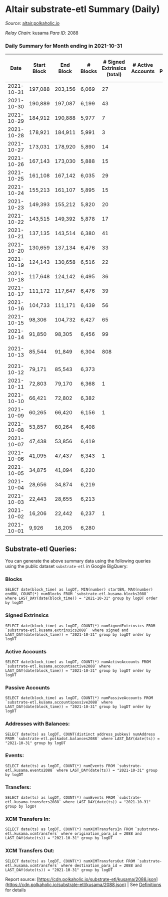 # Altair substrate-etl Summary (Daily)

_Source_: [altair.polkaholic.io](https://altair.polkaholic.io)

*Relay Chain*: kusama
*Para ID*: 2088



### Daily Summary for Month ending in 2021-10-31


| Date | Start Block | End Block | # Blocks | # Signed Extrinsics (total) | # Active Accounts | # Passive | # New | # Addresses with Balances | # Events | # Transfers | # XCM Transfers In | # XCM Transfers Out | Issues | 
| ---- | ----------- | --------- | -------- | --------------------------- | ----------------- | --------- | ----- | ------------------------- | -------- | ----------- | ------------------ | ------------------- | ------ |
| 2021-10-31 | 197,088 | 203,156 | 6,069 | 27 |  |  |  | 11,590 | 12,169 |   |   |   |  |
| 2021-10-30 | 190,889 | 197,087 | 6,199 | 43 |  |  |  | 11,588 | 12,444 |   |   |   |  |
| 2021-10-29 | 184,912 | 190,888 | 5,977 | 7 |  |  |  | 11,578 | 11,965 |   |   |   |  |
| 2021-10-28 | 178,921 | 184,911 | 5,991 | 3 |  |  |  | 11,578 | 11,988 |   |   |   |  |
| 2021-10-27 | 173,031 | 178,920 | 5,890 | 14 |  |  |  | 11,578 | 11,797 |   |   |   |  |
| 2021-10-26 | 167,143 | 173,030 | 5,888 | 15 |  |  |  | 11,578 | 11,795 |   |   |   |  |
| 2021-10-25 | 161,108 | 167,142 | 6,035 | 29 |  |  |  |  | 12,102 |   |   |   |  |
| 2021-10-24 | 155,213 | 161,107 | 5,895 | 15 |  |  |  | 11,578 | 11,808 |   |   |   |  |
| 2021-10-23 | 149,393 | 155,212 | 5,820 | 20 |  |  |  | 11,578 | 11,665 |   |   |   |  |
| 2021-10-22 | 143,515 | 149,392 | 5,878 | 17 |  |  |  | 11,577 | 11,776 |   |   |   |  |
| 2021-10-21 | 137,135 | 143,514 | 6,380 | 41 |  |  |  | 11,577 | 12,804 |   |   |   |  |
| 2021-10-20 | 130,659 | 137,134 | 6,476 | 33 |  |  |  | 11,577 | 12,989 |   |   |   |  |
| 2021-10-19 | 124,143 | 130,658 | 6,516 | 22 |  |  |  | 11,575 | 13,058 |   |   |   |  |
| 2021-10-18 | 117,648 | 124,142 | 6,495 | 36 |  |  |  | 11,575 | 13,029 |   |   |   |  |
| 2021-10-17 | 111,172 | 117,647 | 6,476 | 39 |  |  |  | 11,574 | 12,995 |   |   |   |  |
| 2021-10-16 | 104,733 | 111,171 | 6,439 | 56 |  |  |  | 11,574 | 12,937 |   |   |   |  |
| 2021-10-15 | 98,306 | 104,732 | 6,427 | 65 |  |  |  | 11,571 | 12,924 |   |   |   |  |
| 2021-10-14 | 91,850 | 98,305 | 6,456 | 99 |  |  |  | 11,570 | 13,014 |   |   |   |  |
| 2021-10-13 | 85,544 | 91,849 | 6,304 | 808 |  |  |  | 11,567 | 23,043 |   |   |   | 2 missing (0.03%) |
| 2021-10-12 | 79,171 | 85,543 | 6,373 |  |  |  |  | 13 | 12,750 |   |   |   |  |
| 2021-10-11 | 72,803 | 79,170 | 6,368 | 1 |  |  |  | 13 | 12,740 |   |   |   |  |
| 2021-10-10 | 66,421 | 72,802 | 6,382 |  |  |  |  | 13 | 12,768 |   |   |   |  |
| 2021-10-09 | 60,265 | 66,420 | 6,156 | 1 |  |  |  | 13 | 12,316 |   |   |   |  |
| 2021-10-08 | 53,857 | 60,264 | 6,408 |  |  |  |  | 12 | 12,820 |   |   |   |  |
| 2021-10-07 | 47,438 | 53,856 | 6,419 |  |  |  |  | 12 | 12,842 |   |   |   |  |
| 2021-10-06 | 41,095 | 47,437 | 6,343 | 1 |  |  |  | 12 | 12,691 |   |   |   |  |
| 2021-10-05 | 34,875 | 41,094 | 6,220 |  |  |  |  | 11 | 12,443 |   |   |   |  |
| 2021-10-04 | 28,656 | 34,874 | 6,219 |  |  |  |  | 11 | 12,442 |   |   |   |  |
| 2021-10-03 | 22,443 | 28,655 | 6,213 |  |  |  |  | 11 | 12,429 |   |   |   |  |
| 2021-10-02 | 16,206 | 22,442 | 6,237 | 1 |  |  |  | 11 | 12,478 |   |   |   |  |
| 2021-10-01 | 9,926 | 16,205 | 6,280 |  |  |  |  | 10 | 12,564 |   |   |   |  |

## Substrate-etl Queries:
You can generate the above summary data using the following queries using the public dataset `substrate-etl` in Google BigQuery:


### Blocks
```
SELECT date(block_time) as logDT, MIN(number) startBN, MAX(number) endBN, COUNT(*) numBlocks FROM `substrate-etl.kusama.blocks2088`  where LAST_DAY(date(block_time)) = "2021-10-31" group by logDT order by logDT
```


### Signed Extrinsics
```
SELECT date(block_time) as logDT, COUNT(*) numSignedExtrinsics FROM `substrate-etl.kusama.extrinsics2088`  where signed and LAST_DAY(date(block_time)) = "2021-10-31" group by logDT order by logDT
```


### Active Accounts
```
SELECT date(block_time) as logDT, COUNT(*) numActiveAccounts FROM `substrate-etl.kusama.accountsactive2088` where LAST_DAY(date(block_time)) = "2021-10-31" group by logDT order by logDT
```


### Passive Accounts
```
SELECT date(block_time) as logDT, COUNT(*) numPassiveAccounts FROM `substrate-etl.kusama.accountspassive2088` where LAST_DAY(date(block_time)) = "2021-10-31" group by logDT order by logDT
```


### Addresses with Balances:
```
SELECT date(ts) as logDT, COUNT(distinct address_pubkey) numAddress FROM `substrate-etl.polkadot.balances2088` where LAST_DAY(date(ts)) = "2021-10-31" group by logDT
```


### Events:
```
SELECT date(ts) as logDT, COUNT(*) numEvents FROM `substrate-etl.kusama.events2088` where LAST_DAY(date(ts)) = "2021-10-31" group by logDT
```


### Transfers:
```
SELECT date(ts) as logDT, COUNT(*) numEvents FROM `substrate-etl.kusama.transfers2088` where LAST_DAY(date(ts)) = "2021-10-31" group by logDT
```


### XCM Transfers In:
```
SELECT date(ts) as logDT, COUNT(*) numXCMTransfersIn FROM `substrate-etl.kusama.xcmtransfers` where origination_para_id = 2088 and LAST_DAY(date(ts)) = "2021-10-31" group by logDT
```


### XCM Transfers Out:
```
SELECT date(ts) as logDT, COUNT(*) numXCMTransfersOut FROM `substrate-etl.kusama.xcmtransfers` where destination_para_id = 2088 and LAST_DAY(date(ts)) = "2021-10-31" group by logDT
```



Report source: [https://cdn.polkaholic.io/substrate-etl/kusama/2088.json](https://cdn.polkaholic.io/substrate-etl/kusama/2088.json) | See [Definitions](/DEFINITIONS.md) for details

